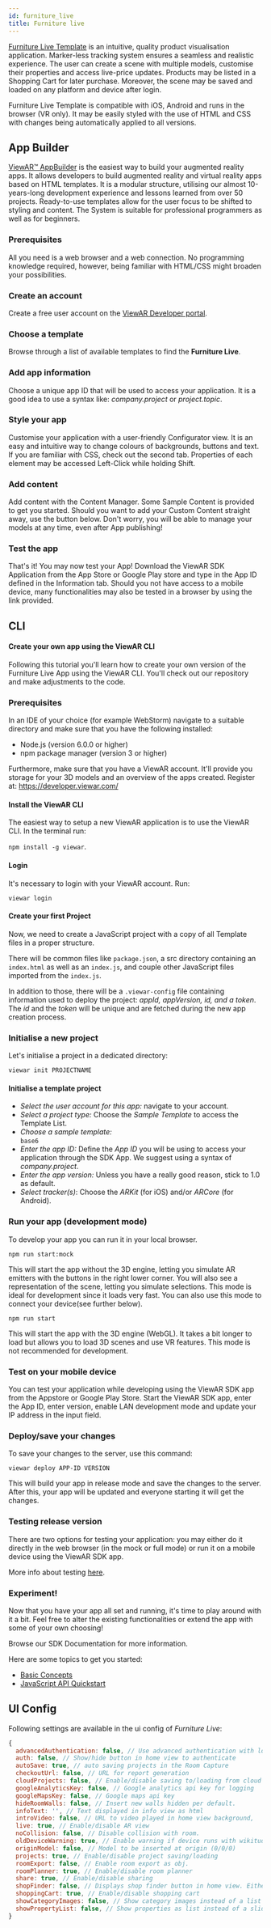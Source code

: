 ```yaml
---
id: furniture_live
title: Furniture live
---
```


[Furniture Live Template](https://www.viewar.com/template/funiture-live/) is an intuitive, quality product visualisation application. Marker-less tracking system ensures a seamless and realistic experience. The user can create a scene with multiple models, customise their properties and access live-price updates. Products may be listed in a Shopping Cart for later purchase. Moreover, the scene may be saved and loaded on any platform and device after login.

Furniture Live Template is compatible with iOS, Android and runs in the browser (VR only). It may be easily styled with the use of HTML and CSS with changes being automatically applied to all versions.

## App Builder

[ViewAR™ AppBuilder](https://www.viewar.com/app-builder/) is the easiest way to build your augmented reality apps. It allows developers to build augmented reality and virtual reality apps based on HTML templates. It is a modular structure, utilising our almost 10-years-long development experience and lessons learned from over 50 projects. Ready-to-use templates allow for the user focus to be shifted to styling and content. The System is suitable for professional programmers as well as for beginners.

### Prerequisites

All you need is a web browser and a web connection. No programming knowledge required, however, being familiar with HTML/CSS might broaden your possibilities.

### Create an account

Create a free user account on the [ViewAR Developer portal](https://developer.viewar.com).

### Choose a template

Browse through a list of available templates to find the **Furniture Live**.

### Add app information

Choose a unique app ID that will be used to access your application. It is a good idea to use a syntax like: _company.project_ or _project.topic_.

### Style your app

Customise your application with a user-friendly Configurator view. It is an easy and intuitive way to change colours of backgrounds, buttons and text. If you are familiar with CSS, check out the second tab. Properties of each element may be accessed Left-Click while holding Shift.

### Add content

Add content with the Content Manager. Some Sample Content is provided to get you started. Should you want to add your Custom Content straight away, use the button below. Don't worry, you will be able to manage your models at any time, even after App publishing!

### Test the app

That's it! You may now test your App! Download the ViewAR SDK Application from the App Store or Google Play store and type in the App ID defined in the Information tab. Should you not have access to a mobile device, many functionalities may also be tested in a browser by using the link provided.

## CLI

#### Create your own app using the ViewAR CLI

Following this tutorial you'll learn how to create your own version of the Furniture Live App using the ViewAR CLI. You'll check out our repository and make adjustments to the code.

### Prerequisites

In an IDE of your choice (for example WebStorm) navigate to a suitable directory and make sure that you have the following installed:

- Node.js (version 6.0.0 or higher)
- npm package manager (version 3 or higher)

Furthermore, make sure that you have a ViewAR account. It'll provide you storage for your 3D models and an overview of the apps created. Register at: https://developer.viewar.com/

#### Install the ViewAR CLI

The easiest way to setup a new ViewAR application is to use the ViewAR CLI.
In the terminal run:

`npm install -g viewar`.

#### Login

It's necessary to login with your ViewAR account. Run:

`viewar login`

#### Create your first Project

Now, we need to create a JavaScript project with a copy of all Template files in a proper structure.

There will be common files like `package.json`, a src directory containing an `index.html` as well as an `index.js`, and couple other JavaScript files imported from the `index.js`.

In addition to those, there will be a `.viewar-config` file containing information used to deploy the project: _appId, appVersion, id, and a token_. The _id_ and the _token_ will be unique and are fetched during the new app creation process.

### Initialise a new project

Let's initialise a project in a dedicated directory:

`viewar init PROJECTNAME`

#### Initialise a template project

- _Select the user account for this app:_ navigate to your account.<br>
- _Select a project type:_ Choose the _Sample Template_ to access the Template List.<br>
- _Choose a sample template:_ <br>`base6`<br>
- _Enter the app ID:_ Define the _App ID_ you will be using to access your application through the SDK App. We suggest using a syntax of _company.project_.<br>
- _Enter the app version:_ Unless you have a really good reason, stick to 1.0 as default.<br>
- _Select tracker(s)_: Choose the _ARKit_ (for iOS) and/or _ARCore_ (for Android).

### Run your app (development mode)

To develop your app you can run it in your local browser.

`npm run start:mock`

This will start the app without the 3D engine, letting you simulate AR emitters with the buttons in the right lower corner. You will also see a representation of the scene, letting you simulate selections. This mode is ideal for development since it loads very fast. You can also use this mode to connect your device(see further below).

`npm run start`

This will start the app with the 3D engine (WebGL). It takes a bit longer to load but allows you to load 3D scenes and use VR features. This mode is not recommended for development.

### Test on your mobile device

You can test your application while developing using the ViewAR SDK app from the Appstore or Google Play Store. Start the ViewAR SDK app, enter the App ID, enter version, enable LAN development mode and update your IP address in the input field.

### Deploy/save your changes

To save your changes to the server, use this command:

`viewar deploy APP-ID VERSION`

This will build your app in release mode and save the changes to the server. After this, your app will be updated and everyone starting it will get the changes.

### Testing release version

There are two options for testing your application: you may either do it directly in the web browser (in the mock or full mode) or run it on a mobile device using the ViewAR SDK app.

More info about testing [here](testing.md).

### Experiment!

Now that you have your app all set and running, it's time to play around with it a bit. Feel free to alter the existing functionalities or extend the app with some of your own choosing!

Browse our SDK Documentation for more information.

Here are some topics to get you started:

- [Basic Concepts](basic-concepts.md)
- [JavaScript API Quickstart](references.md)

## UI Config

Following settings are available in the ui config of _Furniture Live_:

```js
{
  advancedAuthentication: false, // Use advanced authentication with logins from http://dev2.viewar.com/auth/list.
  auth: false, // Show/hide button in home view to authenticate
  autoSave: true, // auto saving projects in the Room Capture
  checkoutUrl: false, // URL for report generation
  cloudProjects: false, // Enable/disable saving to/loading from cloud storage.
  googleAnalyticsKey: false, // Google analytics api key for logging
  googleMapsKey: false, // Google maps api key
  hideRoomWalls: false, // Insert new walls hidden per default.
  infoText: '', // Text displayed in info view as html
  introVideo: false, // URL to video played in home view background,
  live: true, // Enable/disable AR view
  noCollision: false, // Disable collision with room.
  oldDeviceWarning: true, // Enable warning if device runs with wikitude tracking only.
  originModel: false, // Model to be inserted at origin (0/0/0)
  projects: true, // Enable/disable project saving/loading
  roomExport: false, // Enable room export as obj.
  roomPlanner: true, // Enable/disable room planner
  share: true, // Enable/disable sharing
  shopFinder: false, // Displays shop finder button in home view. Either a string or { url, type }. Possible types: 'external', 'json' or 'iframe'.
  shoppingCart: true, // Enable/disable shopping cart
  showCategoryImages: false, // Show category images instead of a list
  showPropertyList: false, // Show properties as list instead of a slider
}
```
